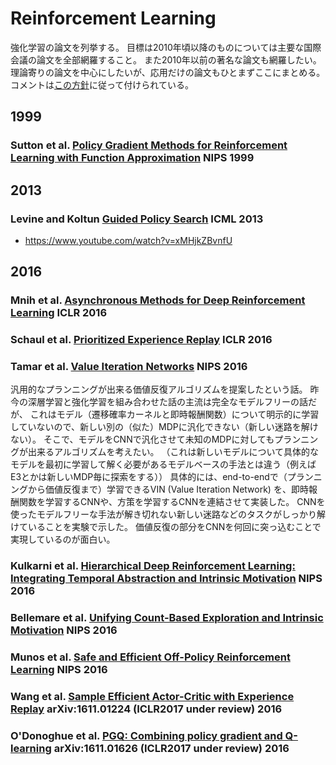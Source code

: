 # Reinforcement Learning
強化学習の論文を列挙する。
目標は2010年頃以降のものについては主要な国際会議の論文を全部網羅すること。
また2010年以前の著名な論文も網羅したい。
理論寄りの論文を中心にしたいが、応用だけの論文もひとまずここにまとめる。
コメントは[この方針](https://github.com/sotetsuk/machine-learning-survey/tree/renewal#年代毎-1)に従って付けられている。

## 1999

### Sutton et al. [Policy Gradient Methods for Reinforcement Learning with Function Approximation](https://webdocs.cs.ualberta.ca/~sutton/papers/SMSM-NIPS99.pdf) NIPS 1999

## 2013

### Levine and Koltun [Guided Policy Search](https://graphics.stanford.edu/projects/gpspaper/gps_full.pdf) ICML 2013

- https://www.youtube.com/watch?v=xMHjkZBvnfU

## 2016

### Mnih et al. [Asynchronous Methods for Deep Reinforcement Learning](https://arxiv.org/pdf/1602.01783v2.pdf) ICLR 2016

### Schaul et al. [Prioritized Experience Replay](https://arxiv.org/pdf/1511.05952v4.pdf) ICLR 2016

### Tamar et al. [Value Iteration Networks](https://arxiv.org/pdf/1602.02867v2.pdf) NIPS 2016
汎用的なプランニングが出来る価値反復アルゴリズムを提案したという話。
昨今の深層学習と強化学習を組み合わせた話の主流は完全なモデルフリーの話だが、
これはモデル（遷移確率カーネルと即時報酬関数）について明示的に学習していないので、新しい別の（似た）MDPに汎化できない（新しい迷路を解けない）。
そこで、モデルをCNNで汎化させて未知のMDPに対してもプランニングが出来るアルゴリズムを考えたい。
（これは新しいモデルについて具体的なモデルを最初に学習して解く必要があるモデルベースの手法とは違う（例えばE3とかは新しいMDP毎に探索をする））
具体的には、end-to-endで（プランニングから価値反復まで）学習できるVIN (Value Iteration Network) を、即時報酬関数を学習するCNNや、方策を学習するCNNを連結させて実装した。
CNNを使ったモデルフリーな手法が解き切れない新しい迷路などのタスクがしっかり解けていることを実験で示した。
価値反復の部分をCNNを何回に突っ込むことで実現しているのが面白い。

### Kulkarni et al. [Hierarchical Deep Reinforcement Learning: Integrating Temporal Abstraction and Intrinsic Motivation](https://arxiv.org/pdf/1604.06057v2.pdf) NIPS 2016

### Bellemare et al. [Unifying Count-Based Exploration and Intrinsic Motivation](https://arxiv.org/pdf/1606.01868v2.pdf) NIPS 2016

### Munos et al. [Safe and Efficient Off-Policy Reinforcement Learning](https://arxiv.org/pdf/1606.02647v2.pdf) NIPS 2016

### Wang et al. [Sample Efficient Actor-Critic with Experience Replay](https://arxiv.org/pdf/1611.01224v1.pdf) arXiv:1611.01224 (ICLR2017 under review) 2016

### O'Donoghue et al. [PGQ: Combining policy gradient and Q-learning](https://arxiv.org/abs/1611.01626) arXiv:1611.01626 (ICLR2017 under review) 2016
